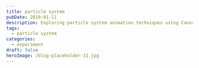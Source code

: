 ```yaml
---
title: particle system
pubDate: 2019-01-11
description: Exploring particle system animation techniques using Canvas and JavaScript for creating dynamic visual effects
tags:
  - particle system
categories:
  - experiment
draft: false
heroImage: /blog-placeholder-11.jpg
---
```


<script type="module" src="/js/experiments/system01.js"></script>

<canvas></canvas>
